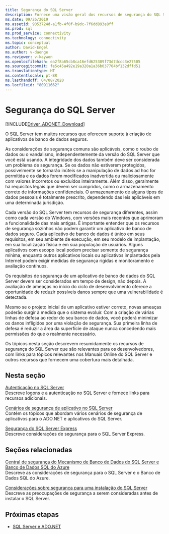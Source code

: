 ```yaml
---
title: Segurança do SQL Server
description: Fornece uma visão geral dos recursos de segurança do SQL Server, bem como cenários de aplicativo para criar aplicativos ADO.NET seguros direcionados ao SQL Server.
ms.date: 09/26/2019
ms.assetid: 9053724d-a1fb-4f0f-b9dc-7f6dd893e8ff
ms.prod: sql
ms.prod_service: connectivity
ms.technology: connectivity
ms.topic: conceptual
author: David-Engel
ms.author: v-daenge
ms.reviewer: v-kaywon
ms.openlocfilehash: ea2f8a65cb8ca16efd625309f73d7dccc3e27505
ms.sourcegitcommit: fe5c45a492e19a320a1a36b037704bf132dffd51
ms.translationtype: HT
ms.contentlocale: pt-BR
ms.lasthandoff: 04/08/2020
ms.locfileid: "80911662"
---
```

# <a name="sql-server-security"></a>Segurança do SQL Server

[!INCLUDE[Driver_ADONET_Download](../../../includes/driver_adonet_download.md)]

O SQL Server tem muitos recursos que oferecem suporte à criação de aplicativos de banco de dados seguros.  
  
As considerações de segurança comuns são aplicáveis, como o roubo de dados ou o vandalismo, independentemente da versão do SQL Server que você está usando. A integridade dos dados também deve ser considerada um problema de segurança. Se os dados não estiverem protegidos, possivelmente se tornarão inúteis se a manipulação de dados ad hoc for permitida e os dados forem modificados inadvertida ou maliciosamente com valores incorretos ou excluídos inteiramente. Além disso, geralmente há requisitos legais que devem ser cumpridos, como o armazenamento correto de informações confidenciais. O armazenamento de alguns tipos de dados pessoais é totalmente prescrito, dependendo das leis aplicáveis em uma determinada jurisdição.  
  
Cada versão do SQL Server tem recursos de segurança diferentes, assim como cada versão do Windows, com versões mais recentes que aprimoram a funcionalidade das mais antigas. É importante entender que os recursos de segurança sozinhos não podem garantir um aplicativo de banco de dados seguro. Cada aplicativo de banco de dados é único em seus requisitos, em seu ambiente de execução, em seu modelo de implantação, em sua localização física e em sua população de usuários. Alguns aplicativos com escopo local podem precisar somente de segurança mínima, enquanto outros aplicativos locais ou aplicativos implantados pela Internet podem exigir medidas de segurança rígidas e monitoramento e avaliação contínuos.  
  
Os requisitos de segurança de um aplicativo de banco de dados do SQL Server devem ser considerados em tempo de design, não depois. A avaliação de ameaças no início do ciclo de desenvolvimento oferece a oportunidade de reduzir possíveis danos sempre que uma vulnerabilidade é detectada.  
  
Mesmo se o projeto inicial de um aplicativo estiver correto, novas ameaças poderão surgir à medida que o sistema evoluir. Com a criação de várias linhas de defesa ao redor do seu banco de dados, você poderá minimizar os danos infligidos por uma violação de segurança. Sua primeira linha de defesa é reduzir a área da superfície de ataque nunca concedendo mais permissões do que o realmente necessário.  
  
Os tópicos nesta seção descrevem resumidamente os recursos de segurança do SQL Server que são relevantes para os desenvolvedores, com links para tópicos relevantes nos Manuais Online do SQL Server e outros recursos que fornecem uma cobertura mais detalhada.  
  
## <a name="in-this-section"></a>Nesta seção  
[Autenticação no SQL Server](authentication-sql-server.md)  
Descreve logons e a autenticação no SQL Server e fornece links para recursos adicionais. 
  
[Cenários de segurança de aplicativo no SQL Server](application-security-scenarios-sql-server.md)  
Contém os tópicos que abordam vários cenários de segurança de aplicativos para o ADO.NET e aplicativos do SQL Server.  
  
[Segurança do SQL Server Express](sql-server-express-security.md)  
Descreve considerações de segurança para o SQL Server Express.  
  
## <a name="related-sections"></a>Seções relacionadas  
[Central de segurança do Mecanismo de Banco de Dados do SQL Server e Banco de Dados SQL do Azure](../../../relational-databases/security/security-center-for-sql-server-database-engine-and-azure-sql-database.md)  
Descreve as considerações de segurança para o SQL Server e o Banco de Dados SQL do Azure.

[Considerações sobre segurança para uma instalação do SQL Server](../../../sql-server/install/security-considerations-for-a-sql-server-installation.md)  
Descreve as preocupações de segurança a serem consideradas antes de instalar o SQL Server.

## <a name="next-steps"></a>Próximas etapas
- [SQL Server e ADO.NET](index.md)

